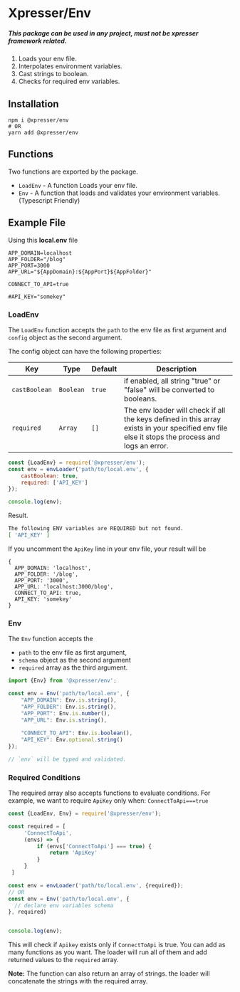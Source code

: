 # Xpresser/Env
##### This package can be used in any project, must not be xpresser framework related.

1. Loads your env file.
2. Interpolates environment variables.
3. Cast strings to boolean.
4. Checks for required env variables.


## Installation
```shell
npm i @xpresser/env
# OR
yarn add @xpresser/env
```

## Functions
Two functions are exported by the package.

- `LoadEnv` - A function Loads your env file.
- `Env` - A function that loads and validates your environment variables. (Typescript Friendly)

## Example File
Using this **local.env** file
```dotenv
APP_DOMAIN=localhost
APP_FOLDER="/blog"
APP_PORT=3000
APP_URL="${AppDomain}:${AppPort}${AppFolder}"

CONNECT_TO_API=true

#API_KEY="somekey"
```

### LoadEnv
The `LoadEnv` function accepts the `path` to the env file as first argument and `config` object as the second argument.

The config object can have the following properties:

| Key           | Type      | Default | Description                                                                                                                                    |
|---------------|-----------|---------|------------------------------------------------------------------------------------------------------------------------------------------------|
| `castBoolean` | `Boolean` | `true`  | if enabled, all string "true" or "false" will be converted to booleans.                                                                        |
| `required`    | `Array`   | `[]`    | The env loader will check if all the keys defined in this array exists in your specified env file else it stops the process and logs an error. |


```javascript
const {LoadEnv} = require('@xpresser/env');
const env = envLoader('path/to/local.env', {
    castBoolean: true,
    required: ['API_KEY']
});

console.log(env);
```
Result.
```sh
The following ENV variables are REQUIRED but not found.
[ 'API_KEY' ]
```
If you uncomment the `ApiKey` line in your env file, your result will be
```
{
  APP_DOMAIN: 'localhost',
  APP_FOLDER: '/blog',
  APP_PORT: '3000',
  APP_URL: 'localhost:3000/blog',
  CONNECT_TO_API: true,
  API_KEY: 'somekey'
}
```

### Env
The `Env` function accepts the
  - `path` to the env file as first argument, 
  - `schema` object as the second argument 
  - `required` array as the third argument.

```typescript
import {Env} from '@xpresser/env';

const env = Env('path/to/local.env', {
    "APP_DOMAIN": Env.is.string(),
    "APP_FOLDER": Env.is.string(),
    "APP_PORT": Env.is.number(),
    "APP_URL": Env.is.string(),
    
    "CONNECT_TO_API": Env.is.boolean(),
    "API_KEY": Env.optional.string()
});

// `env` will be typed and validated.
```

### Required Conditions
The required array also accepts functions to evaluate conditions.
For example, we want to require `ApiKey` only when: `ConnectToApi===true`
```javascript
const {LoadEnv, Env} = require('@xpresser/env');

const required = [
     'ConnectToApi',
     (envs) => {
         if (envs['ConnectToApi'] === true) {
             return 'ApiKey'
         }
     }   
 ]

const env = envLoader('path/to/local.env', {required});
// OR
const env = Env('path/to/local.env', {
  // declare env variables schema
}, required)


console.log(env);
```
This will check if `Apikey` exists only if `ConnectToApi` is true.
You can add as many functions as you want. The loader will run all of them and add returned values to the `required` array.

**Note:** The function can also return an array of strings. the loader will concatenate the strings with the required array.
